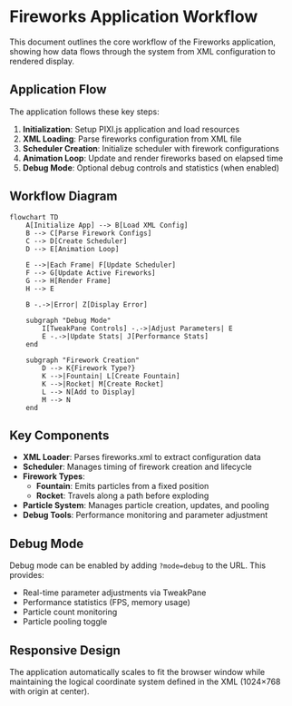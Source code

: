 # Fireworks Application Workflow

This document outlines the core workflow of the Fireworks application, showing how data flows through the system from XML configuration to rendered display.

## Application Flow

The application follows these key steps:

1. **Initialization**: Setup PIXI.js application and load resources
2. **XML Loading**: Parse fireworks configuration from XML file
3. **Scheduler Creation**: Initialize scheduler with firework configurations
4. **Animation Loop**: Update and render fireworks based on elapsed time
5. **Debug Mode**: Optional debug controls and statistics (when enabled)

## Workflow Diagram

```mermaid
flowchart TD
    A[Initialize App] --> B[Load XML Config]
    B --> C[Parse Firework Configs]
    C --> D[Create Scheduler]
    D --> E[Animation Loop]
    
    E -->|Each Frame| F[Update Scheduler]
    F --> G[Update Active Fireworks]
    G --> H[Render Frame]
    H --> E
    
    B -.->|Error| Z[Display Error]
    
    subgraph "Debug Mode"
        I[TweakPane Controls] -.->|Adjust Parameters| E
        E -.->|Update Stats| J[Performance Stats]
    end
    
    subgraph "Firework Creation"
        D --> K{Firework Type?}
        K -->|Fountain| L[Create Fountain]
        K -->|Rocket| M[Create Rocket]
        L --> N[Add to Display]
        M --> N
    end
```

## Key Components

- **XML Loader**: Parses fireworks.xml to extract configuration data
- **Scheduler**: Manages timing of firework creation and lifecycle
- **Firework Types**:
  - **Fountain**: Emits particles from a fixed position
  - **Rocket**: Travels along a path before exploding
- **Particle System**: Manages particle creation, updates, and pooling
- **Debug Tools**: Performance monitoring and parameter adjustment

## Debug Mode

Debug mode can be enabled by adding `?mode=debug` to the URL. This provides:
- Real-time parameter adjustments via TweakPane
- Performance statistics (FPS, memory usage)
- Particle count monitoring
- Particle pooling toggle

## Responsive Design

The application automatically scales to fit the browser window while maintaining the logical coordinate system defined in the XML (1024×768 with origin at center).
